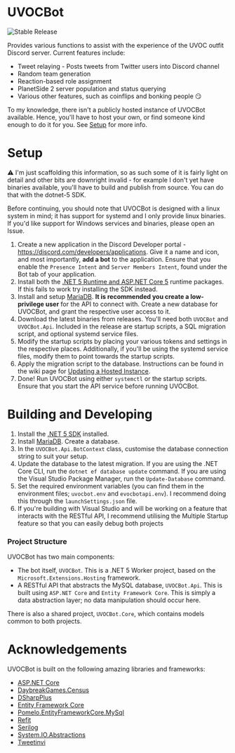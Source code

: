 # UVOCBot

![Stable Release](https://github.com/carlst99/UVOCBot/workflows/Stable%20Release/badge.svg)

Provides various functions to assist with the experience of the UVOC outfit Discord server. Current features include:

- Tweet relaying - Posts tweets from Twitter users into Discord channel
- Random team generation
- Reaction-based role assignment
- PlanetSide 2 server population and status querying
- Various other features, such as coinflips and bonking people :smirk:

To my knowledge, there isn't a publicly hosted instance of UVOCBot available. Hence, you'll have to host your own, or find someone kind enough to do it for you. See [Setup](#Setup) for more info.

# Setup

:warning: I'm just scaffolding this information, so as such some of it is fairly light on detail and other bits are downright invalid - for example I don't yet have binaries available, you'll have to build and publish from source. You can do that with the dotnet-5 SDK.

Before continuing, you should note that UVOCBot is designed with a linux system in mind; it has support for systemd and I only provide linux binaries. If you'd like support for Windows services and binaries, please open an Issue.

1. Create a new application in the Discord Developer portal - https://discord.com/developers/applications. Give it a name and icon, and most importantly, **add a bot** to the application. Ensure that you enable the `Presence Intent` and `Server Members Intent`, found under the Bot tab of your application.
2. Install both the [.NET 5 Runtime and ASP.NET Core 5](https://dotnet.microsoft.com/download/dotnet/5.0) runtime packages. If this fails to work try installing the SDK instead.
3. Install and setup [MariaDB](https://mariadb.org/). **It is recommended you create a low-privilege user** for the API to connect with. Create a new database for UVOCBot, and grant the respective user access to it.
3. Download the latest binaries from releases. You'll need both `UVOCBot` and `UVOCBot.Api`. Included in the release are startup scripts, a SQL migration script, and optional systemd service files.
4. Modify the startup scripts by placing your various tokens and settings in the respective places. Additionally, if you'll be using the systemd service files, modify them to point towards the startup scripts.
5. Apply the migration script to the database. Instructions can be found in the wiki page for [Updating a Hosted Instance](https://github.com/carlst99/UVOCBot/wiki/Updating-a-Hosted-Instance).
7. Done! Run UVOCBot using either `systemctl` or the startup scripts. Ensure that you start the API service before running UVOCBot.

# Building and Developing

1. Install the [.NET 5 SDK](https://dotnet.microsoft.com/download/dotnet/5.0) installed.
2. Install [MariaDB](https://mariadb.org/). Create a database.
3. In the `UVOCBot.Api.BotContext` class, customise the database connection string to suit your setup.
4. Update the database to the latest migration. If you are using the .NET Core CLI, run the `dotnet ef database update` command. If you are using the Visual Studio Package Manager, run the `Update-Database` command.
5. Set the required environment variables (you can find them in the environment files; `uvocbot.env` and `evocbotapi.env`). I recommend doing this through the `launchSettings.json` file.
6. If you're building with Visual Studio and will be working on a feature that interacts with the RESTful API, I recommend utilising the Multiple Startup feature so that you can easily debug both projects

### Project Structure

UVOCBot has two main components:
- The bot itself, `UVOCBot`. This is a .NET 5 Worker project, based on the `Microsoft.Extensions.Hosting` framework.
- A RESTful API that abstracts the MySQL database, `UVOCBot.Api`. This is built using `ASP.NET Core` and `Entity Framework Core`. This is simply a data abstraction layer; no data manipulation should occur here.

There is also a shared project, `UVOCBot.Core`, which contains models common to both projects.

# Acknowledgements

UVOCBot is built on the following amazing libraries and frameworks:

- [ASP.NET Core](https://docs.microsoft.com/en-us/aspnet/core/)
- [DaybreakGames.Census](https://github.com/Lampjaw/DaybreakGames.Census)
- [DSharpPlus](https://github.com/DSharpPlus/DSharpPlus)
- [Entity Framework Core](https://docs.microsoft.com/en-us/ef/core/)
- [Pomelo.EntityFrameworkCore.MySql](https://github.com/PomeloFoundation/Pomelo.EntityFrameworkCore.MySql)
- [Refit](https://github.com/reactiveui/refit)
- [Serilog](https://github.com/serilog/serilog)
- [System.IO.Abstractions](https://github.com/System-IO-Abstractions/System.IO.Abstractions)
- [Tweetinvi](https://github.com/linvi/tweetinvi)
